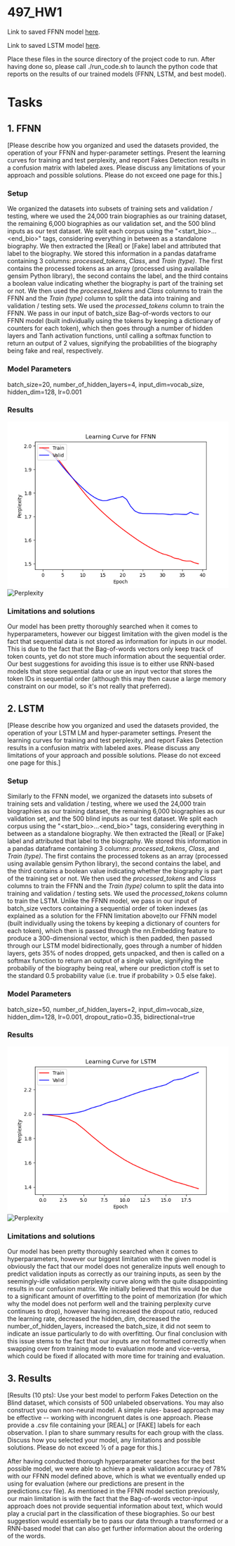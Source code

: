 # 497_HW1

Link to saved FFNN model [here](https://drive.google.com/file/d/170jJpL88yRravZqh78C6oDH9oEqJQ0ZN/view?usp=sharing).


Link to saved LSTM model [here](https://drive.google.com/file/d/1W_LZTNmZ5NIhET-sHn-NfqXbMZDkz8Rb/view?usp=sharing).

Place these files in the source directory of the project code to run. After having done so, please call ./run_code.sh to launch the python code that reports on the results of our trained models (FFNN, LSTM, and best model).


# Tasks

## 1. FFNN

[Please describe how you organized and used the datasets provided, the operation of your FFNN and hyper-parameter settings. Present the learning curves for training and test perplexity, and report Fakes Detection results in a confusion matrix with labeled axes. Please discuss any limitations of your approach and possible solutions. Please do not exceed one page for this.]

### Setup

We organized the datasets into subsets of training sets and validation / testing, where we used the 24,000 train biographies as our training dataset, the remaining 6,000 biographies as our validation set, and the 500 blind inputs as our test dataset. We split each corpus using the "<start_bio>...<end_bio>" tags, considering everything in between as a standalone biography. We then extracted the [Real] or [Fake] label and attributed that label to the biography. We stored this information in a pandas dataframe containing 3 columns: *processed_tokens*, *Class*, and *Train (type)*. The first contains the processed tokens as an array (processed using available gensim Python library), the second contains the label, and the third contains a boolean value indicating whether the biography is part of the training set or not. We then used the *processed_tokens* and *Class* columns to train the FFNN and the *Train (type)* column to split the data into training and validation / testing sets. We used the *processed_tokens* column to train the FFNN. We pass in our input of batch_size Bag-of-words vectors to our FFNN model (built individually using the tokens by keeping a dictionary of counters for each token), which then goes through a number of hidden layers and Tanh activation functions, until calling a softmax function to return an output of 2 values, signifying the probabilities of the biography being fake and real, respectively.

### Model Parameters

batch_size=20, number_of_hidden_layers=4, input_dim=vocab_size, hidden_dim=128, lr=0.001


### Results

![Confusion Matrix](ffnn_plot.png)
![Perplexity](perplexity_ffnn.png)

### Limitations and solutions

Our model has been pretty thoroughly searched when it comes to hyperparameters, however our biggest limitation with the given model is the fact that sequential data is not stored as information for inputs in our model. This is due to the fact that the Bag-of-words vectors only keep track of token counts, yet do not store much information about the sequential order. Our best suggestions for avoiding this issue is to either use RNN-based models that store sequential data or use an input vector that stores the token IDs in sequential order (although this may then cause a large memory constraint on our model, so it's not really that preferred).

## 2. LSTM

[Please describe how you organized and used the datasets provided, the operation of your LSTM LM and hyper-parameter settings. Present the learning curves for training and test perplexity, and report Fakes Detection results in a confusion matrix with labeled axes. Please discuss any limitations of your approach and possible solutions. Please do not exceed one page for this.]

### Setup

Similarly to the FFNN model, we organized the datasets into subsets of training sets and validation / testing, where we used the 24,000 train biographies as our training dataset, the remaining 6,000 biographies as our validation set, and the 500 blind inputs as our test dataset. We split each corpus using the "<start_bio>...<end_bio>" tags, considering everything in between as a standalone biography. We then extracted the [Real] or [Fake] label and attributed that label to the biography. We stored this information in a pandas dataframe containing 3 columns: *processed_tokens*, *Class*, and *Train (type)*. The first contains the processed tokens as an array (processed using available gensim Python library), the second contains the label, and the third contains a boolean value indicating whether the biography is part of the training set or not. We then used the *processed_tokens* and *Class* columns to train the FFNN and the *Train (type)* column to split the data into training and validation / testing sets. We used the *processed_tokens* column to train the LSTM. Unlike the FFNN model, we pass in our input of batch_size vectors containing a sequential order of token indexes (as explained as a solution for the FFNN limitation above)to our FFNN model (built individually using the tokens by keeping a dictionary of counters for each token), which then is passed through the nn.Embedding feature to produce a 300-dimensional vector, which is then padded, then passed through our LSTM model bidirectionally, goes through a number of hidden layers, gets 35% of nodes dropped, gets unpacked, and then is called on a softmax function to return an output of a single value, signifying the probabiliy of the biography being real, where our prediction ctoff is set to the standard 0.5 probability value (i.e. true if probability > 0.5 else fake).

### Model Parameters

batch_size=50, number_of_hidden_layers=2, input_dim=vocab_size, hidden_dim=128, lr=0.001, dropout_ratio=0.35, bidirectional=true


### Results

![Confusion Matrix](lstm_plot.png)
![Perplexity](perplexity_ffnn.png)

### Limitations and solutions

Our model has been pretty thoroughly searched when it comes to hyperparameters, however our biggest limitation with the given model is obviously the fact that our model does not generalize inputs well enough to predict validation inputs as correctly as our training inputs, as seen by the seemingly-idle validation perplexity curve along with the quite disappointing results in our confusion matrix. We initially believed that this would be due to a significant amount of overfitting to the point of memorization (for which why the model does not perform well and the training perplexity curve continues to drop), however having increased the dropout ratio, reduced the learning rate, decreased the hidden_dim, decreased the number_of_hidden_layers, increased the batch_size, it did not seem to indicate an issue particularly to do with overfitting. Our final conclusion with this issue stems to the fact that our inputs are not formatted correctly when swapping over from training mode to evaluation mode and vice-versa, which could be fixed if allocated with more time for training and evaluation.

## 3. Results

[Results (10 pts): Use your best model to perform Fakes Detection on the Blind dataset, which consists of 500 unlabeled observations. You may also construct you own non-neural model. A simple rules- based approach may be effective -- working with incongruent dates is one approach. Please provide a .csv file containing your [REAL] or [FAKE] labels for each observation. I plan to share summary results for each group with the class. Discuss how you selected your model, any limitations and possible solutions. Please do not exceed 1⁄2 of a page for this.]

After having conducted thorough hyperparameter searches for the best possible model, we were able to achieve a peak validation accuracy of 78% with our FFNN model defined above, which is what we eventually ended up using for evaluation (where our predictions are present in the predictions.csv file). As mentioned in the FFNN model section previously, our main limitation is with the fact that the Bag-of-words vector-input approach does not provide sequential information about text, which would play a crucial part in the classification of these biographies. So our best suggestion would essentially be to pass our data through a transformed or a RNN-based model that can also get further information about the ordering of the words.
